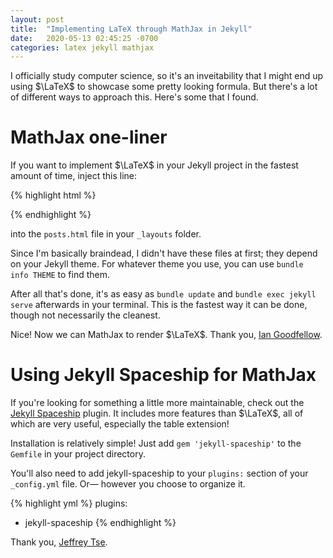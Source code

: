 ```yaml
---
layout: post
title:  "Implementing LaTeX through MathJax in Jekyll"
date:   2020-05-13 02:45:25 -0700
categories: latex jekyll mathjax 
---
```

I officially study computer science, so it's an inveitability that I might end up using $\LaTeX$ to showcase some pretty looking formula. But there's a lot of different ways to approach this. Here's some that I found. 

# MathJax one-liner
If you want to implement $\LaTeX$ in your Jekyll project in the fastest amount of time, inject this line:

{% highlight html %}
<script src="https://cdn.mathjax.org/mathjax/latest/MathJax.js?config=TeX-AMS-MML_HTMLorMML" type="text/javascript"></script>
{% endhighlight %}

 into the `posts.html` file in your `_layouts` folder. 

Since I'm basically braindead, I didn't have these files at first; they depend on your Jekyll theme. For whatever theme you use, you can use `bundle info THEME` to find them. 

After all that's done, it's as easy as `bundle update` and `bundle exec jekyll serve` afterwards in your terminal. This is the fastest way it can be done, though not necessarily the cleanest. 

Nice! Now we can MathJax to render $\LaTeX$. Thank you, [Ian Goodfellow](https://github.com/goodfeli).

# Using Jekyll Spaceship for MathJax
If you're looking for something a little more maintainable, check out the [Jekyll Spaceship](https://github.com/jeffreytse/jekyll-spaceship) plugin. It includes more features than $\LaTeX$, all of which are very useful, especially the table extension!

Installation is relatively simple! Just add `gem 'jekyll-spaceship'` to the `Gemfile` in your project directory.

You'll also need to add jekyll-spaceship to your `plugins:` section of your `_config.yml` file. Or— however you choose to organize it.

{% highlight yml %}
plugins:
  - jekyll-spaceship
{% endhighlight %}

Thank you, [Jeffrey Tse](https://github.com/jeffreytse).